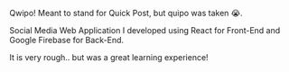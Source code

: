 Qwipo! Meant to stand for Quick Post, but quipo was taken 😭. 

Social Media Web Application I developed using React for Front-End and Google Firebase for Back-End.

It is very rough.. but was a great learning experience!
